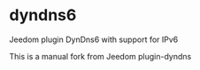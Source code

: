 # dyndns6
Jeedom plugin DynDns6 with support for IPv6

This is a manual fork from Jeedom  plugin-dyndns
